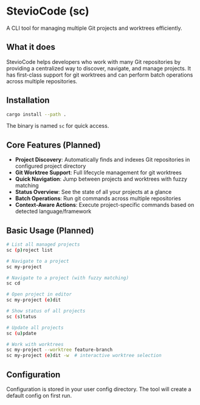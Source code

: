 # StevioCode (sc)

A CLI tool for managing multiple Git projects and worktrees efficiently.

## What it does

StevioCode helps developers who work with many Git repositories by providing a centralized way to discover, navigate, and manage projects. It has first-class support for git worktrees and can perform batch operations across multiple repositories.

## Installation

```bash
cargo install --path .
```

The binary is named `sc` for quick access.

## Core Features (Planned)

- **Project Discovery**: Automatically finds and indexes Git repositories in configured project directory
- **Git Worktree Support**: Full lifecycle management for git worktrees
- **Quick Navigation**: Jump between projects and worktrees with fuzzy matching
- **Status Overview**: See the state of all your projects at a glance
- **Batch Operations**: Run git commands across multiple repositories
- **Context-Aware Actions**: Execute project-specific commands based on detected language/framework

## Basic Usage (Planned)

```bash
# List all managed projects
sc (p)roject list

# Navigate to a project
sc my-project

# Navigate to a project (with fuzzy matching)
sc cd

# Open project in editor
sc my-project (e)dit

# Show status of all projects
sc (s)tatus

# Update all projects
sc (u)pdate

# Work with worktrees
sc my-project --worktree feature-branch
sc my-project (e)dit -w  # interactive worktree selection
```

## Configuration

Configuration is stored in your user config directory. The tool will create a default config on first run.
